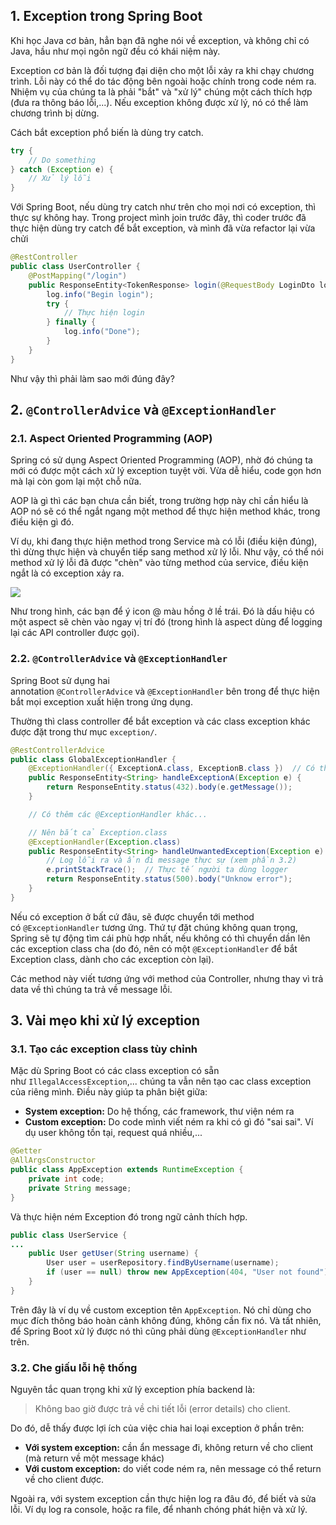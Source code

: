 ## **1. Exception trong Spring Boot**

Khi học Java cơ bản, hẳn bạn đã nghe nói về exception, và không chỉ có Java, hầu như mọi ngôn ngữ đều có khái niệm này.

Exception cơ bản là đối tượng đại diện cho một lỗi xảy ra khi chạy chương trình. Lỗi này có thể do tác động bên ngoài hoặc chính trong code ném ra. Nhiệm vụ của chúng ta là phải "bắt" và "xử lý" chúng một cách thích hợp (đưa ra thông báo lỗi,...). Nếu exception không được xử lý, nó có thể làm chương trình bị dừng.

Cách bắt exception phổ biến là dùng try catch.

```java
try {
    // Do something
} catch (Exception e) {
    // Xử lý lỗi
}

```

Với Spring Boot, nếu dùng try catch như trên cho mọi nơi có exception, thì thực sự không hay. Trong project mình join trước đây, thì coder trước đã thực hiện dùng try catch để bắt exception, và mình đã vừa refactor lại vừa chửi

```java
@RestController
public class UserController {
    @PostMapping("/login")
    public ResponseEntity<TokenResponse> login(@RequestBody LoginDto loginDto) {
        log.info("Begin login");
        try {
            // Thực hiện login
        } finally {
            log.info("Done");
        }
    }
}

```

Như vậy thì phải làm sao mới đúng đây?

## **2. `@ControllerAdvice` và `@ExceptionHandler`**

### **2.1. Aspect Oriented Programming (AOP)**

Spring có sử dụng Aspect Oriented Programming (AOP), nhờ đó chúng ta mới có được một cách xử lý exception tuyệt vời. Vừa dễ hiểu, code gọn hơn mà lại còn gom lại một chỗ nữa.

AOP là gì thì các bạn chưa cần biết, trong trường hợp này chỉ cần hiểu là AOP nó sẽ có thể ngắt ngang một method để thực hiện method khác, trong điều kiện gì đó.

Ví dụ, khi đang thực hiện method trong Service mà có lỗi (điều kiện đúng), thì dừng thực hiện và chuyển tiếp sang method xử lý lỗi. Như vậy, có thể nói method xử lý lỗi đã được "chèn" vào từng method của service, điều kiện ngắt là có exception xảy ra.

![](https://images.viblo.asia/bd61ee99-ef99-488b-b91a-03d82ab150e5.png)

Như trong hình, các bạn để ý icon @ màu hồng ở lề trái. Đó là dấu hiệu có một aspect sẽ chèn vào ngay vị trí đó (trong hình là aspect dùng để logging lại các API controller được gọi).

### **2.2. `@ControllerAdvice` và `@ExceptionHandler`**

Spring Boot sử dụng hai annotation `@ControllerAdvice` và `@ExceptionHandler` bên trong để thực hiện bắt mọi exception xuất hiện trong ứng dụng.

Thường thì class controller để bắt exception và các class exception khác được đặt trong thư mục `exception/`.

```java
@RestControllerAdvice
public class GlobalExceptionHandler {
    @ExceptionHandler({ ExceptionA.class, ExceptionB.class })  // Có thể bắt nhiều loại exception
    public ResponseEntity<String> handleExceptionA(Exception e) {
        return ResponseEntity.status(432).body(e.getMessage());
    }

    // Có thêm các @ExceptionHandler khác...

    // Nên bắt cả Exception.class
    @ExceptionHandler(Exception.class)
    public ResponseEntity<String> handleUnwantedException(Exception e) {
        // Log lỗi ra và ẩn đi message thực sự (xem phần 3.2)
        e.printStackTrace();  // Thực tế người ta dùng logger
        return ResponseEntity.status(500).body("Unknow error");
    }
}

```

Nếu có exception ở bất cứ đâu, sẽ được chuyển tới method có `@ExceptionHandler` tương ứng. Thứ tự đặt chúng không quan trọng, Spring sẽ tự động tìm cái phù hợp nhất, nếu không có thì chuyển dần lên các exception class cha (do đó, nên có một `@ExceptionHandler` để bắt Exception class, dành cho các exception còn lại).

Các method này viết tương ứng với method của Controller, nhưng thay vì trả data về thì chúng ta trả về message lỗi.

## **3. Vài mẹo khi xử lý exception**

### **3.1. Tạo các exception class tùy chỉnh**

Mặc dù Spring Boot có các class exception có sẵn như `IllegalAccessException`,... chúng ta vẫn nên tạo cac class exception của riêng mình. Điều này giúp ta phân biệt giữa:

- **System exception:** Do hệ thống, các framework, thư viện ném ra
- **Custom exception:** Do code mình viết ném ra khi có gì đó "sai sai". Ví dụ user không tồn tại, request quá nhiều,...

```java
@Getter
@AllArgsConstructor
public class AppException extends RuntimeException {
	private int code;
	private String message;
}

```

Và thực hiện ném Exception đó trong ngữ cảnh thích hợp.

```java
public class UserService {
...
	public User getUser(String username) {
		User user = userRepository.findByUsername(username);
		if (user == null) throw new AppException(404, "User not found"); ...
	}
}

```

Trên đây là ví dụ về custom exception tên `AppException`. Nó chỉ dùng cho mục đích thông báo hoàn cảnh không đúng, không cần fix nó. Và tất nhiên, để Spring Boot xử lý được nó thì cũng phải dùng `@ExceptionHandler` như trên.

### **3.2. Che giấu lỗi hệ thống**

Nguyên tắc quan trọng khi xử lý exception phía backend là:

> Không bao giờ được trả về chi tiết lỗi (error details) cho client.

Do đó, dễ thấy được lợi ích của việc chia hai loại exception ở phần trên:

- **Với system exception:** cần ẩn message đi, không return về cho client (mà return về một message khác)
- **Với custom exception:** do viết code ném ra, nên message có thể return về cho client được.

Ngoài ra, với system exception cần thực hiện log ra đâu đó, để biết và sửa lỗi. Ví dụ log ra console, hoặc ra file, để nhanh chóng phát hiện và xử lý.